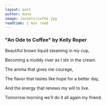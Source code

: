 ```yaml
---
layout: post
author: muna
image: /assets/cofee.jpg
readtime: 1 min read
---
```

### "An Ode to Coffee" by Kelly Roper

Beautiful brown liquid steaming in my cup,

Becoming a muddy river as I stir in the cream.

The aroma that gives me courage,

The flavor that tastes like hope for a better day,

And the energy that renews my will to live.

Tomorrow morning we'll do it all again my friend.